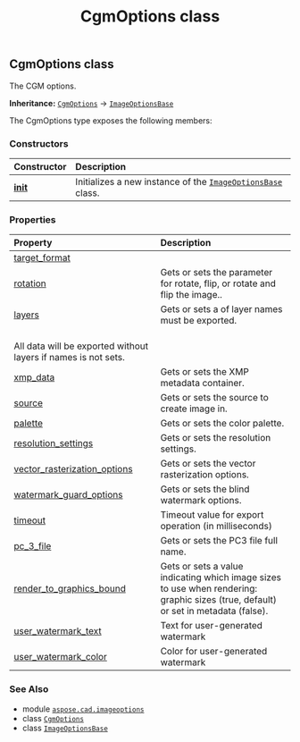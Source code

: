 ﻿---
title: CgmOptions class
second_title: Aspose.CAD for Python via .NET API References
description: 
type: docs
weight: 50
url: /python-net/aspose.cad.imageoptions/cgmoptions/
is_root: false
---

## CgmOptions class

The CGM options.



**Inheritance:** [`CgmOptions`](/cad/python-net/aspose.cad.imageoptions/cgmoptions) → 
[`ImageOptionsBase`](/cad/python-net/aspose.cad.imageoptions/imageoptionsbase)



The CgmOptions type exposes the following members:

### Constructors
| Constructor | Description |
| :- | :- |
| [__init__](/cad/python-net/aspose.cad.imageoptions/cgmoptions/__init__/#) | Initializes a new instance of the [`ImageOptionsBase`](/cad/python-net/aspose.cad.imageoptions/imageoptionsbase) class. |


### Properties
| Property | Description |
| :- | :- |
| [target_format](/cad/python-net/aspose.cad.imageoptions/cgmoptions/target_format) |  |
| [rotation](/cad/python-net/aspose.cad.imageoptions/cgmoptions/rotation) | Gets or sets the parameter for rotate, flip, or rotate and flip the image.. |
| [layers](/cad/python-net/aspose.cad.imageoptions/cgmoptions/layers) | Gets or sets a of layer names must be exported.<br/>All data will be exported without layers if names is not sets. |
| [xmp_data](/cad/python-net/aspose.cad.imageoptions/cgmoptions/xmp_data) | Gets or sets the XMP metadata container. |
| [source](/cad/python-net/aspose.cad.imageoptions/cgmoptions/source) | Gets or sets the source to create image in. |
| [palette](/cad/python-net/aspose.cad.imageoptions/cgmoptions/palette) | Gets or sets the color palette. |
| [resolution_settings](/cad/python-net/aspose.cad.imageoptions/cgmoptions/resolution_settings) | Gets or sets the resolution settings. |
| [vector_rasterization_options](/cad/python-net/aspose.cad.imageoptions/cgmoptions/vector_rasterization_options) | Gets or sets the vector rasterization options. |
| [watermark_guard_options](/cad/python-net/aspose.cad.imageoptions/cgmoptions/watermark_guard_options) | Gets or sets the blind watermark options. |
| [timeout](/cad/python-net/aspose.cad.imageoptions/cgmoptions/timeout) | Timeout value for export operation (in milliseconds) |
| [pc_3_file](/cad/python-net/aspose.cad.imageoptions/cgmoptions/pc_3_file) | Gets or sets the PC3 file full name. |
| [render_to_graphics_bound](/cad/python-net/aspose.cad.imageoptions/cgmoptions/render_to_graphics_bound) | Gets or sets a value indicating which image sizes to use when rendering: graphic sizes (true, default) or set in metadata (false). |
| [user_watermark_text](/cad/python-net/aspose.cad.imageoptions/cgmoptions/user_watermark_text) | Text for user-generated watermark |
| [user_watermark_color](/cad/python-net/aspose.cad.imageoptions/cgmoptions/user_watermark_color) | Color for user-generated watermark |



### See Also
* module [`aspose.cad.imageoptions`](..)
* class [`CgmOptions`](/cad/python-net/aspose.cad.imageoptions/cgmoptions)
* class [`ImageOptionsBase`](/cad/python-net/aspose.cad.imageoptions/imageoptionsbase)
